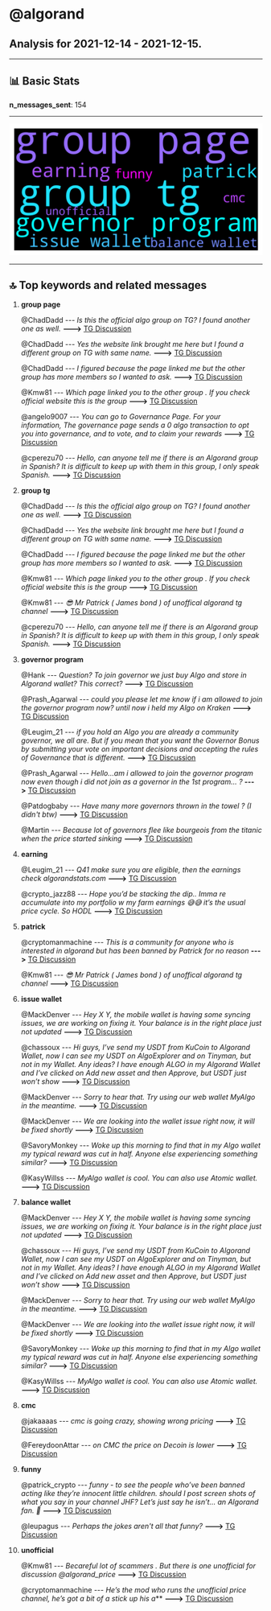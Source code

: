 # **@algorand**
 ## Analysis for **2021-12-14** - **2021-12-15**.

---

## 📊 **Basic Stats**

**n_messages_sent**: 154

---
![wordcloud](algorand_1Days_wordcloud.png)

---


## 🔝 **Top keywords and related messages**

1. **group page**

    @ChadDadd --- *Is this the official algo group on TG? I found another one as well.* **--->** [TG Discussion](https://t.me/algorand/321838)

    @ChadDadd --- *Yes the website link brought me here but I found a different group on TG with same name.* **--->** [TG Discussion](https://t.me/algorand/321845)

    @ChadDadd --- *I figured because the page linked me but the other group has more members so I wanted to ask.* **--->** [TG Discussion](https://t.me/algorand/321841)

    @Kmw81 --- *Which page linked you to the other group . If you check official website this is the group* **--->** [TG Discussion](https://t.me/algorand/321844)

    @angelo9007 --- *You can go to Governance Page.  For your information, The governance page sends a 0 algo transaction to opt you into governance, and to vote, and to claim your rewards* **--->** [TG Discussion](https://t.me/algorand/321480)

    @cperezu70 --- *Hello, can anyone tell me if there is an Algorand group in Spanish? It is difficult to keep up with them in this group, I only speak Spanish.* **--->** [TG Discussion](https://t.me/algorand/321427)

2. **group tg**

    @ChadDadd --- *Is this the official algo group on TG? I found another one as well.* **--->** [TG Discussion](https://t.me/algorand/321838)

    @ChadDadd --- *Yes the website link brought me here but I found a different group on TG with same name.* **--->** [TG Discussion](https://t.me/algorand/321845)

    @ChadDadd --- *I figured because the page linked me but the other group has more members so I wanted to ask.* **--->** [TG Discussion](https://t.me/algorand/321841)

    @Kmw81 --- *Which page linked you to the other group . If you check official website this is the group* **--->** [TG Discussion](https://t.me/algorand/321844)

    @Kmw81 --- *😎 Mr Patrick ( James bond ) of unoffical algorand tg channel* **--->** [TG Discussion](https://t.me/algorand/321884)

    @cperezu70 --- *Hello, can anyone tell me if there is an Algorand group in Spanish? It is difficult to keep up with them in this group, I only speak Spanish.* **--->** [TG Discussion](https://t.me/algorand/321427)

3. **governor program**

    @Hank --- *Question? To join governor we just buy Algo and store in Algorand wallet? This correct?* **--->** [TG Discussion](https://t.me/algorand/321814)

    @Prash_Agarwal --- *could you please let me know if i am allowed to join the governor program now? until now i held my Algo on Kraken* **--->** [TG Discussion](https://t.me/algorand/321799)

    @Leugim_21 --- *if you hold an Algo you are already a community governor, we all are. But if you mean that you want the Governor Bonus by submitting your vote on important decisions and accepting the rules of Governance that is different.* **--->** [TG Discussion](https://t.me/algorand/321817)

    @Prash_Agarwal --- *Hello...am i allowed to join the governor program now even though i did not join as a governor in the 1st program... ?* **--->** [TG Discussion](https://t.me/algorand/321795)

    @Patdogbaby --- *Have many more governors thrown in the towel ? (I didn't btw)* **--->** [TG Discussion](https://t.me/algorand/321404)

    @Martin --- *Because lot of governors flee like bourgeois from the titanic when the price started sinking* **--->** [TG Discussion](https://t.me/algorand/321410)

4. **earning**

    @Leugim_21 --- *Q41 make sure you are eligible, then the earnings check algorandstats.com* **--->** [TG Discussion](https://t.me/algorand/321829)

    @crypto_jazz88 --- *Hope you’d be stacking the dip.. Imma re accumulate into my portfolio w my farm earnings 😅😅 it’s the usual price cycle. So HODL* **--->** [TG Discussion](https://t.me/algorand/322090)

5. **patrick**

    @cryptomanmachine --- *This is a community for anyone who is interested in algorand but has been banned by Patrick for no reason* **--->** [TG Discussion](https://t.me/algorand/321860)

    @Kmw81 --- *😎 Mr Patrick ( James bond ) of unoffical algorand tg channel* **--->** [TG Discussion](https://t.me/algorand/321884)

6. **issue wallet**

    @MackDenver --- *Hey X Y, the mobile wallet is having some syncing issues, we are working on fixing it. Your balance is in the right place just not updated* **--->** [TG Discussion](https://t.me/algorand/322093)

    @chassoux --- *Hi guys, I’ve send my USDT from KuCoin to Algorand Wallet, now I can see my USDT on AlgoExplorer and on Tinyman, but not in my Wallet. Any ideas? I have enough ALGO in my Algorand Wallet and I’ve clicked on Add new asset and then Approve, but USDT just won’t show* **--->** [TG Discussion](https://t.me/algorand/322092)

    @MackDenver --- *Sorry to hear that. Try using our web wallet MyAlgo in the meantime.* **--->** [TG Discussion](https://t.me/algorand/322070)

    @MackDenver --- *We are looking into the wallet issue right now, it will be fixed shortly* **--->** [TG Discussion](https://t.me/algorand/322087)

    @SavoryMonkey --- *Woke up this morning to find that in my Algo wallet my typical reward was cut in half. Anyone else experiencing something similar?* **--->** [TG Discussion](https://t.me/algorand/321568)

    @KasyWillss --- *MyAlgo wallet is cool. You can also use Atomic wallet.* **--->** [TG Discussion](https://t.me/algorand/321523)

7. **balance wallet**

    @MackDenver --- *Hey X Y, the mobile wallet is having some syncing issues, we are working on fixing it. Your balance is in the right place just not updated* **--->** [TG Discussion](https://t.me/algorand/322093)

    @chassoux --- *Hi guys, I’ve send my USDT from KuCoin to Algorand Wallet, now I can see my USDT on AlgoExplorer and on Tinyman, but not in my Wallet. Any ideas? I have enough ALGO in my Algorand Wallet and I’ve clicked on Add new asset and then Approve, but USDT just won’t show* **--->** [TG Discussion](https://t.me/algorand/322092)

    @MackDenver --- *Sorry to hear that. Try using our web wallet MyAlgo in the meantime.* **--->** [TG Discussion](https://t.me/algorand/322070)

    @MackDenver --- *We are looking into the wallet issue right now, it will be fixed shortly* **--->** [TG Discussion](https://t.me/algorand/322087)

    @SavoryMonkey --- *Woke up this morning to find that in my Algo wallet my typical reward was cut in half. Anyone else experiencing something similar?* **--->** [TG Discussion](https://t.me/algorand/321568)

    @KasyWillss --- *MyAlgo wallet is cool. You can also use Atomic wallet.* **--->** [TG Discussion](https://t.me/algorand/321523)

8. **cmc**

    @jakaaaas --- *cmc is going crazy, showing wrong pricing* **--->** [TG Discussion](https://t.me/algorand/321906)

    @FereydoonAttar --- *on CMC the price on Decoin is lower* **--->** [TG Discussion](https://t.me/algorand/322035)

9. **funny**

    @patrick_crypto --- *funny - to see the people who’ve been banned acting like they’re innocent little children. should I post screen shots of what you say in your channel JHF?  Let’s just say he isn’t… an Algorand fan.  🤣* **--->** [TG Discussion](https://t.me/algorand/321886)

    @leupagus --- *Perhaps the jokes aren't all that funny?* **--->** [TG Discussion](https://t.me/algorand/321899)

10. **unofficial**

    @Kmw81 --- *Becareful lot of scammers . But there is one unofficial for discussion @algorand_price* **--->** [TG Discussion](https://t.me/algorand/321847)

    @cryptomanmachine --- *He’s the mod who runs the unofficial price channel, he’s got a bit of a stick up his a*** **--->** [TG Discussion](https://t.me/algorand/321869)


